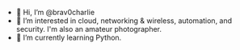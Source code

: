 - 👋 Hi, I’m @brav0charlie
- 👀 I’m interested in cloud, networking & wireless, automation, and security. I'm also an amateur photographer.
- 🌱 I’m currently learning Python.


<!---
brav0charlie/brav0charlie is a ✨ special ✨ repository because its `README.md` (this file) appears on your GitHub profile.
You can click the Preview link to take a look at your changes.
--->

